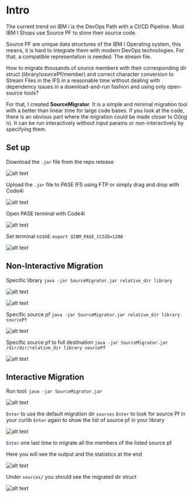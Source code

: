 # Intro

The current trend on IBM i is the DevOps Path with a CI/CD Pipeline. Most IBM I Shops use Source PF to store their source code. 

Source PF are unique data structures of the IBM I Operating system, this means, it is hard to integrate them with modern DevOps technologies. For that, a compatible representation is needed: The stream file.

How to migrate thousands of source members with their corresponding dir struct (library/sourcePf/member) and correct character conversion to Stream Files in the IFS in a reasonable time without dealing with dependency issues in a download-and-run fashion and using only open-source tools?

For that, I created **SourceMigrator**. It is a simple and minimal migration tool with a better than linear time for large code bases. If you look at the code, there is an obvious part where the migration could be made closer to O(log n). It can be run interactively without input params or non-interactively by specifying them.

## Set up

Download the `.jar` file from the repo release

![alt text](./images/get_jar.png)

Upload the `.jar` file to PASE IFS using FTP or simply drag and drop with Code4i

![alt text](./images/upload_jar.png)

Open PASE terminal with Code4i

![alt text](./images/open_terminal.png)

Set terminal ccsid: `export QIBM_PASE_CCSID=1208`

![alt text](./images/set_ccsid.png)

## Non-Interactive Migration

Specific library
`java -jar SourceMigrator.jar relative_dir library`

![alt text](./images/run_non_interactive.png)

![alt text](./images/migrated_lib.png)

Specific source pf
`java -jar SourceMigrator.jar relative_dir library sourcePf`

![alt text](./images/migrated_sourcepf.png)

Specific source pf to full destination
`java -jar SourceMigrator.jar /dir/dir/relative_dir library sourcePf`

![alt text](./images/migrated_sourcepf_fullpath.png)

## Interactive Migration

Run tool: `java -jar SourceMigrator.jar`

![alt text](./images/run_interactive.png)

`Enter` to use the default migration dir `sources`
`Enter` to look for source Pf in your curlib
`Enter` again to show the list of source pf in your library

![alt text](./images/show_pfs.png)

`Enter` one last time to migrate all the members of the listed source pf

Here you will see the output and the statistics at the end

![alt text](./images/show_migration.png)

Under `sources/` you should see the migrated dir struct

![alt text](./images/show_dirstruct.png)
